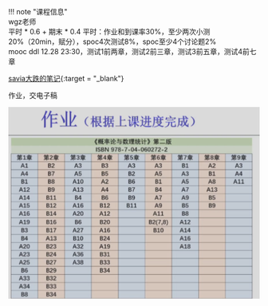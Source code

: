 !!! note "课程信息"  
    wgz老师  
    平时 * 0.6 + 期末 * 0.4
    平时：作业和到课率30%，至少两次小测20%（20min，赋分），spoc4次测试8%，spoc至少4个讨论题2%  
    mooc ddl 12.28 23:30，测试1前两章，测试2前三章，测试3前五章，测试4前七章  


[savia大跌的笔记](https://savia7582.github.io/Exterior/Math/P%26S/0/){:target = "_blank"}

作业，交电子稿  

![作业](figure/gtzy.png)